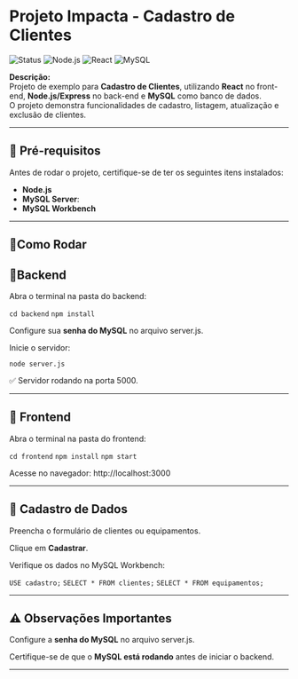 #  Projeto Impacta - Cadastro de Clientes

![Status](https://img.shields.io/badge/status-em%20desenvolvimento-yellow)
![Node.js](https://img.shields.io/badge/Back--end-Node.js-brightgreen)
![React](https://img.shields.io/badge/Front--end-React-blue)
![MySQL](https://img.shields.io/badge/Banco-MySQL-orange)

**Descrição:**  
Projeto de exemplo para **Cadastro de Clientes**, utilizando **React** no front-end, **Node.js/Express** no back-end e **MySQL** como banco de dados.  
O projeto demonstra funcionalidades de cadastro, listagem, atualização e exclusão de clientes.

---

## 🔧 Pré-requisitos

Antes de rodar o projeto, certifique-se de ter os seguintes itens instalados:

- **Node.js**
- **MySQL Server**: 
- **MySQL Workbench**
---

## 🚀Como Rodar

## 🔹Backend

Abra o terminal na pasta do backend:

`cd backend`
`npm install`



Configure sua  **senha do MySQL**  no arquivo server.js.

Inicie o servidor:

`node server.js`


✅ Servidor rodando na porta 5000.

---

## 🔹 Frontend

Abra o terminal na pasta do frontend:

`cd frontend`
`npm install`
`npm start`


Acesse no navegador: http://localhost:3000

---

## 📝 Cadastro de Dados

Preencha o formulário de clientes ou equipamentos.

Clique em  **Cadastrar**.

Verifique os dados no MySQL Workbench:

`USE cadastro;`
`SELECT * FROM clientes;`
`SELECT * FROM equipamentos;`

---

## ⚠️ Observações Importantes

Configure a **senha do MySQL** no arquivo server.js.

Certifique-se de que o **MySQL está rodando** antes de iniciar o backend.

---

